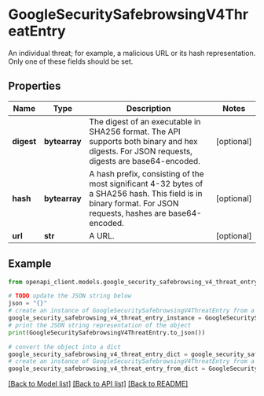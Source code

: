 # GoogleSecuritySafebrowsingV4ThreatEntry

An individual threat; for example, a malicious URL or its hash representation. Only one of these fields should be set.

## Properties

Name | Type | Description | Notes
------------ | ------------- | ------------- | -------------
**digest** | **bytearray** | The digest of an executable in SHA256 format. The API supports both binary and hex digests. For JSON requests, digests are base64-encoded. | [optional] 
**hash** | **bytearray** | A hash prefix, consisting of the most significant 4-32 bytes of a SHA256 hash. This field is in binary format. For JSON requests, hashes are base64-encoded. | [optional] 
**url** | **str** | A URL. | [optional] 

## Example

```python
from openapi_client.models.google_security_safebrowsing_v4_threat_entry import GoogleSecuritySafebrowsingV4ThreatEntry

# TODO update the JSON string below
json = "{}"
# create an instance of GoogleSecuritySafebrowsingV4ThreatEntry from a JSON string
google_security_safebrowsing_v4_threat_entry_instance = GoogleSecuritySafebrowsingV4ThreatEntry.from_json(json)
# print the JSON string representation of the object
print(GoogleSecuritySafebrowsingV4ThreatEntry.to_json())

# convert the object into a dict
google_security_safebrowsing_v4_threat_entry_dict = google_security_safebrowsing_v4_threat_entry_instance.to_dict()
# create an instance of GoogleSecuritySafebrowsingV4ThreatEntry from a dict
google_security_safebrowsing_v4_threat_entry_from_dict = GoogleSecuritySafebrowsingV4ThreatEntry.from_dict(google_security_safebrowsing_v4_threat_entry_dict)
```
[[Back to Model list]](../README.md#documentation-for-models) [[Back to API list]](../README.md#documentation-for-api-endpoints) [[Back to README]](../README.md)


